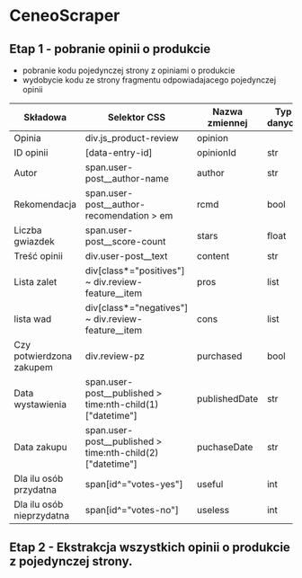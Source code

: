 # CeneoScraper

## Etap 1 - pobranie opinii o produkcie

- pobranie kodu pojedynczej strony z opiniami o produkcie
- wydobycie kodu ze strony fragmentu odpowiadajacego pojedynczej opinii

| Składowa                  | Selektor CSS                                                | Nazwa zmiennej | Typ danych |
| ------------------------- | ----------------------------------------------------------- | -------------- | ---------- |
| Opinia                    | div.js_product-review                                       | opinion        |
| ID opinii                 | [data-entry-id]                                             | opinionId      | str        |
| Autor                     | span.user-post\_\_author-name                               | author         | str        |
| Rekomendacja              | span.user-post\_\_author-recomendation > em                 | rcmd           | bool       |
| Liczba gwiazdek           | span.user-post\_\_score-count                               | stars          | float      |
| Treść opinii              | div.user-post\_\_text                                       | content        | str        |
| Lista zalet               | div[class*="positives"] ~ div.review-feature\_\_item        | pros           | list       |
| lista wad                 | div[class*="negatives"] ~ div.review-feature\_\_item        | cons           | list       |
| Czy potwierdzona zakupem  | div.review-pz                                               | purchased      | bool       |
| Data wystawienia          | span.user-post\_\_published > time:nth-child(1)["datetime"] | publishedDate  | str        |
| Data zakupu               | span.user-post\_\_published > time:nth-child(2)["datetime"] | puchaseDate    | str        |
| Dla ilu osób przydatna    | span[id^="votes-yes"]                                       | useful         | int        |
| Dla ilu osób nieprzydatna | span[id^="votes-no"]                                        | useless        | int        |

## Etap 2 - Ekstrakcja wszystkich opinii o produkcie z pojedynczej strony.

